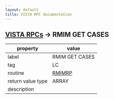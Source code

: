 ```yaml
---
layout: default
title: VISTA RPC documentation
---
```




## [VISTA RPCs](TableOfContent.md) &#8594; RMIM GET CASES 

 property | value 
--- | --- 
 label | RMIM GET CASES
 tag | LC
 routine | [RMIMRP](http://code.osehra.org/dox/Routine_RMIMRP_source.html)
 return value type | ARRAY
 description | 